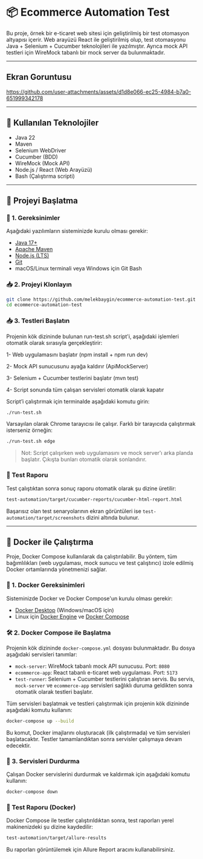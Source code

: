 # 📦 Ecommerce Automation Test

Bu proje, örnek bir e-ticaret web sitesi için geliştirilmiş bir test otomasyon altyapısı içerir. Web arayüzü React ile geliştirilmiş olup, test otomasyonu Java + Selenium + Cucumber teknolojileri ile yazılmıştır. Ayrıca mock API testleri için WireMock tabanlı bir mock server da bulunmaktadır.

---

## Ekran Goruntusu

https://github.com/user-attachments/assets/d1d8e066-ec25-4984-b7a0-651999342178


---

## 🧰 Kullanılan Teknolojiler

- Java 22
- Maven
- Selenium WebDriver
- Cucumber (BDD)
- WireMock (Mock API)
- Node.js / React (Web Arayüzü)
- Bash (Çalıştırma scripti)

---

## 🚀 Projeyi Başlatma

### 🔧 1. Gereksinimler

Aşağıdaki yazılımların sisteminizde kurulu olması gerekir:

- [Java 17+](https://www.oracle.com/tr/java/technologies/downloads/)
- [Apache Maven](https://maven.apache.org/download.cgi)
- [Node.js (LTS)](https://nodejs.org/en/download)
- [Git](https://git-scm.com/downloads)
- macOS/Linux terminali veya Windows için Git Bash

### 📥 2. Projeyi Klonlayın

```bash
git clone https://github.com/melekbaygin/ecommerce-automation-test.git
cd ecommerce-automation-test
```
### 📥 3. Testleri Başlatın

Projenin kök dizininde bulunan run-test.sh script'i, aşağıdaki işlemleri otomatik olarak sırasıyla gerçekleştirir:

1- Web uygulamasını başlatır (npm install + npm run dev)

2- Mock API sunucusunu ayağa kaldırır (ApiMockServer)

3- Selenium + Cucumber testlerini başlatır (mvn test)

4- Script sonunda tüm çalışan servisleri otomatik olarak kapatır

Script’i çalıştırmak için terminalde aşağıdaki komutu girin:
```bash
./run-test.sh
```
Varsayılan olarak Chrome tarayıcısı ile çalışır. Farklı bir tarayıcıda çalıştırmak isterseniz örneğin:
```bash
./run-test.sh edge
```
> Not: Script çalışırken web uygulamasını ve mock server'ı arka planda başlatır. Çıkışta bunları otomatik olarak sonlandırır.

### 📄 Test Raporu
Test çalıştıktan sonra sonuç raporu otomatik olarak şu dizine üretilir:
```bash
test-automation/target/cucumber-reports/cucumber-html-report.html
```
Başarısız olan test senaryolarının ekran görüntüleri ise `test-automation/target/screenshots` dizini altında bulunur.

---

## 🐳 Docker ile Çalıştırma

Proje, Docker Compose kullanılarak da çalıştırılabilir. Bu yöntem, tüm bağımlılıkları (web uygulaması, mock sunucu ve test çalıştırıcı) izole edilmiş Docker ortamlarında yönetmenizi sağlar.

### 🚀 1. Docker Gereksinimleri

Sisteminizde Docker ve Docker Compose'un kurulu olması gerekir:

- [Docker Desktop](https://www.docker.com/products/docker-desktop/) (Windows/macOS için)
- Linux için [Docker Engine](https://docs.docker.com/engine/install/) ve [Docker Compose](https://docs.docker.com/compose/install/)

### 🛠️ 2. Docker Compose ile Başlatma

Projenin kök dizininde `docker-compose.yml` dosyası bulunmaktadır. Bu dosya aşağıdaki servisleri tanımlar:

- `mock-server`: WireMock tabanlı mock API sunucusu. Port: `8080`
- `ecommerce-app`: React tabanlı e-ticaret web uygulaması. Port: `5173`
- `test-runner`: Selenium + Cucumber testlerini çalıştıran servis. Bu servis, `mock-server` ve `ecommerce-app` servisleri sağlıklı duruma geldikten sonra otomatik olarak testleri başlatır.

Tüm servisleri başlatmak ve testleri çalıştırmak için projenin kök dizininde aşağıdaki komutu kullanın:

```bash
docker-compose up --build
```

Bu komut, Docker imajlarını oluşturacak (ilk çalıştırmada) ve tüm servisleri başlatacaktır. Testler tamamlandıktan sonra servisler çalışmaya devam edecektir.

### 🛑 3. Servisleri Durdurma

Çalışan Docker servislerini durdurmak ve kaldırmak için aşağıdaki komutu kullanın:

```bash
docker-compose down
```

### 📄 Test Raporu (Docker)

Docker Compose ile testler çalıştırıldıktan sonra, test raporları yerel makinenizdeki şu dizine kaydedilir:

```bash
test-automation/target/allure-results
```

Bu raporları görüntülemek için Allure Report aracını kullanabilirsiniz.
